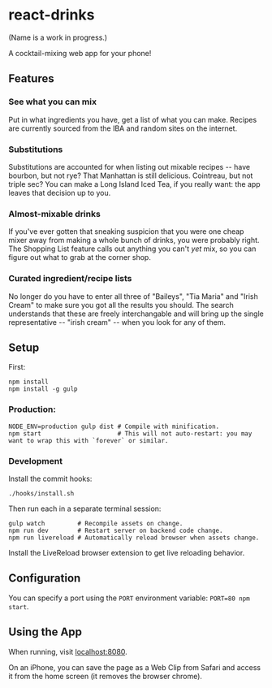 # react-drinks

(Name is a work in progress.)

A cocktail-mixing web app for your phone!

## Features

### See what you can mix

Put in what ingredients you have, get a list of what you can make. Recipes are currently sourced from the IBA and random sites on the internet.

### Substitutions

Substitutions are accounted for when listing out mixable recipes -- have bourbon, but not rye? That Manhattan is still delicious. Cointreau, but not triple sec? You can make a Long Island Iced Tea, if you really want: the app leaves that decision up to you.

### Almost-mixable drinks

If you've ever gotten that sneaking suspicion that you were one cheap mixer away from making a whole bunch of drinks, you were probably right. The Shopping List feature calls out anything you can't _yet_ mix, so you can figure out what to grab at the corner shop.

### Curated ingredient/recipe lists

No longer do you have to enter all three of "Baileys", "Tia Maria" and "Irish Cream" to make sure you got all the results you should. The search understands that these are freely interchangable and will bring up the single representative -- "irish cream" -- when you look for any of them.

## Setup

First:

    npm install
    npm install -g gulp

### Production:

    NODE_ENV=production gulp dist # Compile with minification.
    npm start                     # This will not auto-restart: you may want to wrap this with `forever` or similar.

### Development

Install the commit hooks:

    ./hooks/install.sh

Then run each in a separate terminal session:

    gulp watch         # Recompile assets on change.
    npm run dev        # Restart server on backend code change.
    npm run livereload # Automatically reload browser when assets change.

Install the LiveReload browser extension to get live reloading behavior.

## Configuration

You can specify a port using the `PORT` environment variable: `PORT=80 npm start`.

## Using the App

When running, visit [localhost:8080](http://localhost:8080/).

On an iPhone, you can save the page as a Web Clip from Safari and access it from the home screen (it removes the browser chrome).
